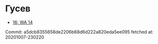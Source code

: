 # Гусев
- [16: WA 14](16.md)

Commit: a5dcb8355658de2206b68d6d222a820eda5ee095
 fetched at: 20201007-230220
